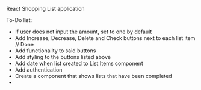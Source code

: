 React Shopping List application

To-Do list:
- If user does not input the amount, set to one by default
- Add Increase, Decrease, Delete and Check buttons next to each list item // Done
- Add functionality to said buttons
- Add styling to the buttons listed above
- Add date when list created to List Items component
- Add authentication
- Create a component that shows lists that have been completed
- 
